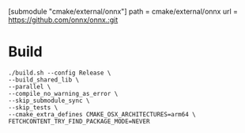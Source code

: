 [submodule "cmake/external/onnx"]
path = cmake/external/onnx
url = https://github.com/onnx/onnx.:git

# Build

```shell
./build.sh --config Release \
--build_shared_lib \
--parallel \
--compile_no_warning_as_error \
--skip_submodule_sync \
--skip_tests \
--cmake_extra_defines CMAKE_OSX_ARCHITECTURES=arm64 \
FETCHCONTENT_TRY_FIND_PACKAGE_MODE=NEVER
```